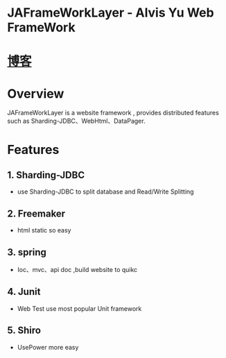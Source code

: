 # JAFrameWorkLayer - Alvis Yu Web FrameWork

# [博客](http://blog.csdn.net/a87922072/article/details/75646289)

# Overview

JAFrameWorkLayer is a website framework , provides distributed features such as Sharding-JDBC、WebHtml、DataPager.

# Features

## 1. Sharding-JDBC
* use Sharding-JDBC to split database and Read/Write Splitting

## 2. Freemaker
* html static so easy

## 3. spring 
* Ioc、mvc、api doc ,build website to quikc

## 4. Junit
* Web Test use most popular Unit framework


## 5. Shiro
* UsePower more easy


